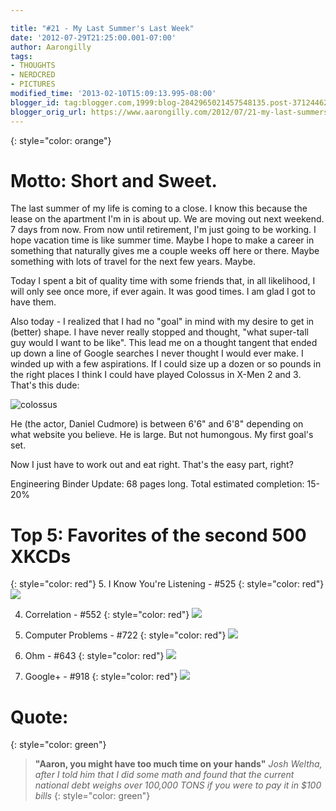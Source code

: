 ```yaml
---

title: "#21 - My Last Summer's Last Week"
date: '2012-07-29T21:25:00.001-07:00'
author: Aarongilly
tags:
- THOUGHTS
- NERDCRED
- PICTURES
modified_time: '2013-02-10T15:09:13.995-08:00'
blogger_id: tag:blogger.com,1999:blog-2842965021457548135.post-3712446288997425211
blogger_orig_url: https://www.aarongilly.com/2012/07/21-my-last-summers-last-week.html
---
```


{: style="color: orange"}
# Motto: Short and Sweet.

The last summer of my life is coming to a close. I know this because the lease on the apartment I'm in is about up. We are moving out next weekend. 7 days from now. From now until retirement, I'm just going to be working. I hope vacation time is like summer time. Maybe I hope to make a career in something that naturally gives me a couple weeks off here or there. Maybe something with lots of travel for the next few years. Maybe.

Today I spent a bit of quality time with some friends that, in all likelihood, I will only see once more, if ever again. It was good times. I am glad I got to have them.

Also today - I realized that I had no "goal" in mind with my desire to get in (better) shape. I have never really stopped and thought, "what super-tall guy would I want to be like". This lead me on a thought tangent that ended up down a line of Google searches I never thought I would ever make. I winded up with a few aspirations. If I could size up a dozen or so pounds in the right places I think I could have played Colossus in X-Men 2 and 3. That's this dude:

![colossus](https://lh3.googleusercontent.com/pw/ACtC-3ffYES8h06lFIWhkE71S90EkDM4lVLni84yL9vJkO8jtAf1bHcOlYpwzx-ravFroUz1BvvlVvIi_cNn6DpDaL31wsqKzg1UvuGRAgEvQdkGWFVOFXCQCQAcx84_kbheIqVfJ-pQDssa9cEBZbTchr-cvA=w479-h639-no?authuser=0)

He (the actor, Daniel Cudmore) is between 6'6" and 6'8" depending on what website you believe. He is large. But not humongous. My first goal's set. 

Now I just have to work out and eat right. That's the easy part, right?

Engineering Binder Update: 68 pages long. Total estimated completion: 15-20%

# Top 5: Favorites of the second 500 XKCDs
{: style="color: red"}
5. I Know You're Listening - #525
{: style="color: red"}
![](https://lh3.googleusercontent.com/pw/ACtC-3dKaFDc8gX1SsIlKsrCVGGnI7aFpXqYEWAObVhBF-DbZlrD-E8qqeFwDRUCbK5Ny3LfADI16v2jTtIlSisGVxF3dYqpN0wcbtNehf7eZM9ZcWRN6UKDY4Ft6JSrrDGz4ig1uYjtg-kpyNvbCu_w0G92jA=w390-h288-no?authuser=0)

4. Correlation - #552
{: style="color: red"}
![](https://lh3.googleusercontent.com/pw/ACtC-3c1zdmL2MRgBR73cj5hyb6T9c0RvHJYom20RvyOYWgj_V9-bDep0jwOb5LAaguOMRPgzuD0j8_kxuSDo0Y7_nJleQI1H_m7qlqsPv2h58-ltaWFLuq6MfwIqyUZVzd1lNRXzUXmbA6SLCKkcM7l81yWXA=w459-h185-no?authuser=0)

3. Computer Problems - #722
{: style="color: red"}
![](https://lh3.googleusercontent.com/pw/ACtC-3e_E2_LRf2gRt6bhLEtMQqr_1-qiT2ZbdsqP0P22AXLBFujQcFxyhceSNhptsKIomsIHSSE9bmBpsuYiUSEx9Chd5XNl29BnT3gXO0Lh2O5nikv5PbWhIG2nZi7QL0o9xAAJmMtMHMJb9bLe2b8a0gHeg=w587-h254-no?authuser=0)

2. Ohm - #643
{: style="color: red"}
![](https://lh3.googleusercontent.com/pw/ACtC-3eXnB-7Uox_L3P1qsR7GK1s44IBWk7YyczEoJnIsBjQ9S2mYugf2JNnZhJELVa7AGvViM-_Ied9YOGZ0oYmUvDf32EZizstlWbFQvX41n9f1pyIorXe--UDi7yv3unrYdxPxgBJtVtODy2MpgvG2aLrqw=w242-h313-no?authuser=0)

1. Google+ - #918
{: style="color: red"}
![](https://lh3.googleusercontent.com/pw/ACtC-3cNSp590hc8g0oTxVKmAKOZnGIF81N0SK94cttRdu8YL7KBCq3h71cCkeRzPlpVXrxcHcfVA4fFkyxeo61R2nwkqfzDCAH63iooueuiddpp5lNiCx3VNSdz0N6nWN7q3ApPn293QxEhK8Q44qcTfYW4Qg=w535-h281-no?authuser=0)

# Quote:
{: style="color: green"}
> **"Aaron, you might have too much time on your hands"**
<cite>Josh Weltha, after I told him that I did some math and found that the current national debt weighs over 100,000 TONS if you were to pay it in $100 bills</cite>
{: style="color: green"}